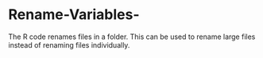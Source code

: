 # Rename-Variables-
The R code renames files in a folder. This can be used to rename large files instead of renaming files individually.
